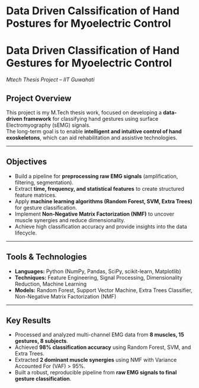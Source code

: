 # Data Driven Calssification of Hand Postures for Myoelectric Control

# Data Driven Classification of Hand Gestures for Myoelectric Control  
*Mtech Thesis Project – IIT Guwahati*  

## Project Overview
This project is my M.Tech thesis work, focused on developing a **data-driven framework** for classifying hand gestures using surface Electromyography (sEMG) signals.  
The long-term goal is to enable **intelligent and intuitive control of hand exoskeletons**, which can aid rehabilitation and assistive technologies.  

---

## Objectives
- Build a pipeline for **preprocessing raw EMG signals** (amplification, filtering, segmentation).  
- Extract **time, frequency, and statistical features** to create structured feature matrices.  
- Apply **machine learning algorithms (Random Forest, SVM, Extra Trees)** for gesture classification.  
- Implement **Non-Negative Matrix Factorization (NMF)** to uncover muscle synergies and reduce dimensionality.  
- Achieve high classification accuracy and provide insights into the data lifecycle.  

---

## Tools & Technologies
- **Languages:** Python (NumPy, Pandas, SciPy, scikit-learn, Matplotlib)  
- **Techniques:** Feature Engineering, Signal Processing, Dimensionality Reduction, Machine Learning  
- **Models:** Random Forest, Support Vector Machine, Extra Trees Classifier, Non-Negative Matrix Factorization (NMF)  

---

## Key Results
- Processed and analyzed multi-channel EMG data from **8 muscles, 15 gestures, 8 subjects**.  
- Achieved **98% classification accuracy** using Random Forest, SVM, and Extra Trees.  
- Extracted **2 dominant muscle synergies** using NMF with Variance Accounted For (VAF) > 95%.  
- Built a robust, reproducible pipeline from **raw EMG signals to final gesture classification**. 



